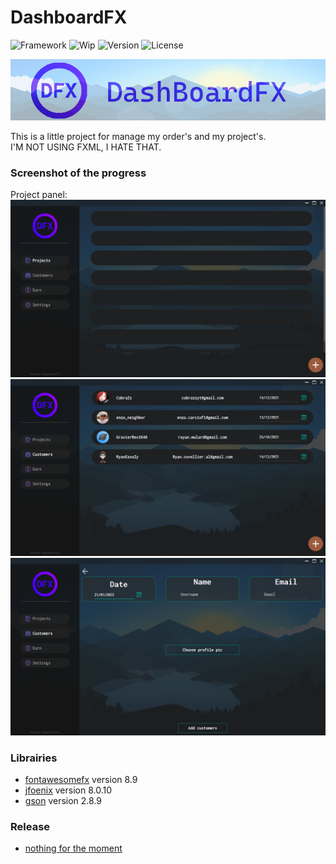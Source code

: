 # DashboardFX

![Framework](https://img.shields.io/badge/FrameWork-JavaFX-blue.svg?style=for-the-badge)
![Wip](https://img.shields.io/badge/WIP-Yes-cyan.svg?style=for-the-badge)
![Version](https://img.shields.io/badge/Version-Snapshot_0.0.1-green.svg?style=for-the-badge)
![License](https://img.shields.io/badge/License-GPL--3.0-orange.svg?style=for-the-badge)

![Banner](screenshots/banner.png?raw=true "Banner")


This is a little project for manage my order's and my project's.<br>
I'M NOT USING FXML, I HATE THAT.

### Screenshot of the progress

Project panel:
![Project Panel](screenshots/project_panel.png?raw=true "Project Panel")
![Customers Panel](screenshots/customers_panel.png?raw=true "Customers Panel")
![Add customers Panel](screenshots/add_customers_panel.png?raw=true "Add customers Panel")

### Librairies
- [fontawesomefx](https://bitbucket.org/Jerady/fontawesomefx) version 8.9
- [jfoenix](http://www.jfoenix.com/) version 8.0.10
- [gson](https://github.com/google/gson) version 2.8.9
### Release

- [nothing for the moment](#)